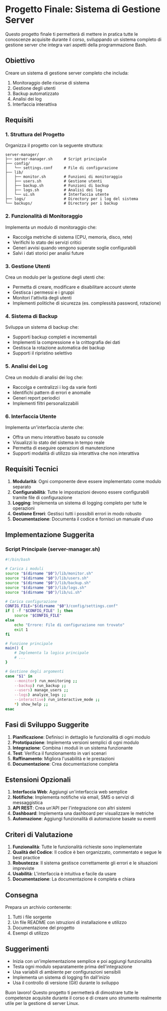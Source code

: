 # Progetto Finale: Sistema di Gestione Server

Questo progetto finale ti permetterà di mettere in pratica tutte le conoscenze acquisite durante il corso, sviluppando un sistema completo di gestione server che integra vari aspetti della programmazione Bash.

## Obiettivo

Creare un sistema di gestione server completo che includa:

1. Monitoraggio delle risorse di sistema
2. Gestione degli utenti
3. Backup automatizzato
4. Analisi dei log
5. Interfaccia interattiva

## Requisiti

### 1. Struttura del Progetto

Organizza il progetto con la seguente struttura:

```
server-manager/
├── server-manager.sh     # Script principale
├── config/
│   └── settings.conf     # File di configurazione
├── lib/
│   ├── monitor.sh        # Funzioni di monitoraggio
│   ├── users.sh          # Gestione utenti
│   ├── backup.sh         # Funzioni di backup
│   ├── logs.sh           # Analisi dei log
│   └── ui.sh             # Interfaccia utente
├── logs/                 # Directory per i log del sistema
└── backups/              # Directory per i backup
```

### 2. Funzionalità di Monitoraggio

Implementa un modulo di monitoraggio che:

- Raccolga metriche di sistema (CPU, memoria, disco, rete)
- Verifichi lo stato dei servizi critici
- Generi avvisi quando vengono superate soglie configurabili
- Salvi i dati storici per analisi future

### 3. Gestione Utenti

Crea un modulo per la gestione degli utenti che:

- Permetta di creare, modificare e disabilitare account utente
- Gestisca i permessi e i gruppi
- Monitori l'attività degli utenti
- Implementi politiche di sicurezza (es. complessità password, rotazione)

### 4. Sistema di Backup

Sviluppa un sistema di backup che:

- Supporti backup completi e incrementali
- Implementi la compressione e la crittografia dei dati
- Gestisca la rotazione automatica dei backup
- Supporti il ripristino selettivo

### 5. Analisi dei Log

Crea un modulo di analisi dei log che:

- Raccolga e centralizzi i log da varie fonti
- Identifichi pattern di errori e anomalie
- Generi report periodici
- Implementi filtri personalizzabili

### 6. Interfaccia Utente

Implementa un'interfaccia utente che:

- Offra un menu interattivo basato su console
- Visualizzi lo stato del sistema in tempo reale
- Permetta di eseguire operazioni di manutenzione
- Supporti modalità di utilizzo sia interattiva che non interattiva

## Requisiti Tecnici

1. **Modularità**: Ogni componente deve essere implementato come modulo separato
2. **Configurabilità**: Tutte le impostazioni devono essere configurabili tramite file di configurazione
3. **Logging**: Implementa un sistema di logging completo per tutte le operazioni
4. **Gestione Errori**: Gestisci tutti i possibili errori in modo robusto
5. **Documentazione**: Documenta il codice e fornisci un manuale d'uso

## Implementazione Suggerita

### Script Principale (server-manager.sh)

```bash
#!/bin/bash

# Carica i moduli
source "$(dirname "$0")/lib/monitor.sh"
source "$(dirname "$0")/lib/users.sh"
source "$(dirname "$0")/lib/backup.sh"
source "$(dirname "$0")/lib/logs.sh"
source "$(dirname "$0")/lib/ui.sh"

# Carica configurazione
CONFIG_FILE="$(dirname "$0")/config/settings.conf"
if [ -f "$CONFIG_FILE" ]; then
    source "$CONFIG_FILE"
else
    echo "Errore: File di configurazione non trovato"
    exit 1
fi

# Funzione principale
main() {
    # Implementa la logica principale
    # ...
}

# Gestione degli argomenti
case "$1" in
    --monitor) run_monitoring ;;
    --backup) run_backup ;;
    --users) manage_users ;;
    --logs) analyze_logs ;;
    --interactive) run_interactive_mode ;;
    *) show_help ;;
esac
```

## Fasi di Sviluppo Suggerite

1. **Pianificazione**: Definisci in dettaglio le funzionalità di ogni modulo
2. **Prototipazione**: Implementa versioni semplici di ogni modulo
3. **Integrazione**: Combina i moduli in un sistema funzionante
4. **Test**: Verifica il funzionamento in vari scenari
5. **Raffinamento**: Migliora l'usabilità e le prestazioni
6. **Documentazione**: Crea documentazione completa

## Estensioni Opzionali

1. **Interfaccia Web**: Aggiungi un'interfaccia web semplice
2. **Notifiche**: Implementa notifiche via email, SMS o servizi di messaggistica
3. **API REST**: Crea un'API per l'integrazione con altri sistemi
4. **Dashboard**: Implementa una dashboard per visualizzare le metriche
5. **Automazione**: Aggiungi funzionalità di automazione basate su eventi

## Criteri di Valutazione

1. **Funzionalità**: Tutte le funzionalità richieste sono implementate
2. **Qualità del Codice**: Il codice è ben organizzato, commentato e segue le best practice
3. **Robustezza**: Il sistema gestisce correttamente gli errori e le situazioni impreviste
4. **Usabilità**: L'interfaccia è intuitiva e facile da usare
5. **Documentazione**: La documentazione è completa e chiara

## Consegna

Prepara un archivio contenente:

1. Tutti i file sorgente
2. Un file README con istruzioni di installazione e utilizzo
3. Documentazione del progetto
4. Esempi di utilizzo

## Suggerimenti

- Inizia con un'implementazione semplice e poi aggiungi funzionalità
- Testa ogni modulo separatamente prima dell'integrazione
- Usa variabili di ambiente per configurazioni sensibili
- Implementa un sistema di logging fin dall'inizio
- Usa il controllo di versione (Git) durante lo sviluppo

Buon lavoro! Questo progetto ti permetterà di dimostrare tutte le competenze acquisite durante il corso e di creare uno strumento realmente utile per la gestione di server Linux.